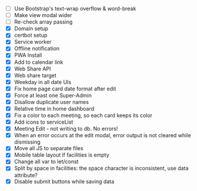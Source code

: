 - [ ] Use Bootstrap's text-wrap overflow & word-break
- [ ] Make view modal wider
- [ ] Re-check array passing
- [x] Domain setup
- [x] certbot setup
- [x] Service worker
- [x] Offline notification
- [x] PWA Install
- [x] Add to calendar link
- [x] Web Share API
- [x] Web share target
- [x] Weekday in all date UIs
- [x] Fix home page card date format after edit
- [x] Force at least one Super-Admin
- [x] Disallow duplicate user names
- [x] Relative time in home dashboard
- [x] Fix a color to each meeting, so each card keeps its color
- [x] Add icons to serviceList
- [x] Meeting Edit - not writing to db. No errors!
- [x] When an error occurs at the edit modal, error output is not cleared while dismissing
- [x] Move all JS to separate files
- [x] Mobile table layout if facilities is empty
- [x] Change all var to let/const
- [x] Split by space in facilities: the space character is inconsistent, use data attribute?
- [x] Disable submit buttons while saving data
